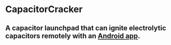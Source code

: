 # CapacitorCracker
## A capacitor launchpad that can ignite electrolytic capacitors remotely with an [Android app](https://github.com/HQU-gxy/CapacitorCrackerApp).
